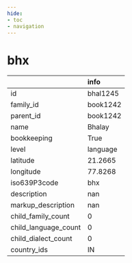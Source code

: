 ```yaml
---
hide:
- toc
- navigation
---
```

# bhx
|                      | info     |
|:---------------------|:---------|
| id                   | bhal1245 |
| family_id            | book1242 |
| parent_id            | book1242 |
| name                 | Bhalay   |
| bookkeeping          | True     |
| level                | language |
| latitude             | 21.2665  |
| longitude            | 77.8268  |
| iso639P3code         | bhx      |
| description          | nan      |
| markup_description   | nan      |
| child_family_count   | 0        |
| child_language_count | 0        |
| child_dialect_count  | 0        |
| country_ids          | IN       |